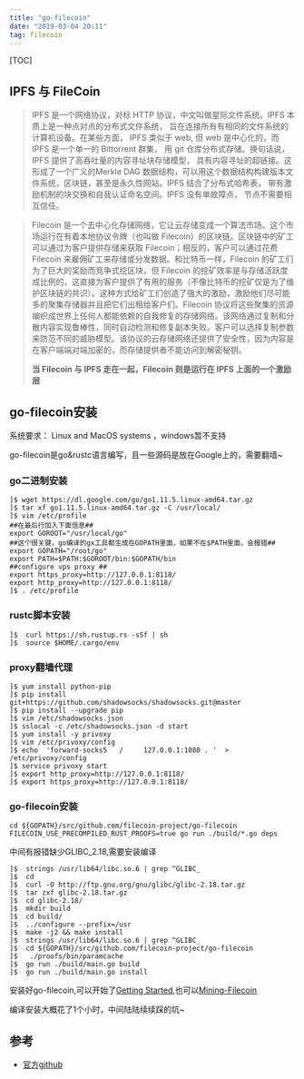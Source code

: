 ```yaml
---
title: "go-filecoin"
date: "2019-03-04 20:11"
tag: filecoin
---
```


[TOC]

## IPFS 与 FileCoin

> IPFS 是一个网络协议，对标 HTTP 协议，中文叫做星际文件系统。IPFS 本质上是一种点对点的分布式文件系统， 旨在连接所有有相同的文件系统的计算机设备。在某些方面， IPFS 类似于 web, 但 web 是中心化的，而 IPFS 是一个单一的 Bittorrent 群集， 用 git 仓库分布式存储。换句话说， IPFS 提供了高吞吐量的内容寻址块存储模型， 具有内容寻址的超链接。这形成了一个广义的Merkle DAG 数据结构，可以用这个数据结构构建版本文件系统，区块链，甚至是永久性网站。IPFS 结合了分布式哈希表， 带有激励机制的块交换和自我认证命名空间。IPFS 没有单故障点， 节点不需要相互信任。

> Filecoin 是一个去中心化存储网络，它让云存储变成一个算法市场。这个市场运行在有着本地协议令牌（也叫做 Filecoin）的区块链。区块链中的矿工可以通过为客户提供存储来获取 Filecoin；相反的，客户可以通过花费 Filecoin 来雇佣矿工来存储或分发数据。和比特币一样，Filecoin 的矿工们为了巨大的奖励而竞争式挖区块，但 Filecoin 的挖矿效率是与存储活跃度成比例的，这直接为客户提供了有用的服务（不像比特币的挖矿仅是为了维护区块链的共识）。这种方式给矿工们创造了强大的激励，激励他们尽可能多的聚集存储器并且把它们出租给客户们。Filecoin 协议将这些聚集的资源编织成世界上任何人都能依赖的自我修复的存储网络。该网络通过复制和分散内容实现鲁棒性，同时自动检测和修复副本失败。客户可以选择复制参数来防范不同的威胁模型。该协议的云存储网络还提供了安全性，因为内容是在客户端端对端加密的，而存储提供者不能访问到解密秘钥。
>
> **当 Filecoin 与 IPFS 走在一起，Filecoin 则是运行在 IPFS 上面的一个激励层**

## go-filecoin安装

系统要求：  Linux and MacOS systems ，windows暂不支持

go-filecoin是go&rustc语言编写，且一些源码是放在Google上的，需要翻墙~

### go二进制安装

```
]$ wget https://dl.google.com/go/go1.11.5.linux-amd64.tar.gz
]$ tar xf go1.11.5.linux-amd64.tar.gz -C /usr/local/
]$ vim /etc/profile
##在最后行加入下面信息##
export GOROOT="/usr/local/go"
##这个很关键，go编译的gx工具都生成在GOPATH里面，如果不在$PATH里面，会报错##
export GOPATH="/root/go"
export PATH=$PATH:$GOROOT/bin:$GOPATH/bin
##configure vps proxy ##
export https_proxy=http://127.0.0.1:8118/
export http_proxy=http://127.0.0.1:8118/
]$ . /etc/profile
```

### rustc脚本安装

```
]$  curl https://sh.rustup.rs -sSf | sh
]$  source $HOME/.cargo/env
```

### proxy翻墙代理

```
]$ yum install python-pip
]$ pip install  git+https://github.com/shadowsocks/shadowsocks.git@master
]$ pip install --upgrade pip
]$ vim /etc/shadowsocks.json
]$ sslocal -c /etc/shadowsocks.json -d start 
]$ yum install -y privoxy
]$ vim /etc/privoxy/config 
]$ echo  'forward-socks5   /     127.0.0.1:1080 . '  > /etc/privoxy/config
]$ service privoxy start
]$ export http_proxy=http://127.0.0.1:8118/
]$ export https_proxy=http://127.0.0.1:8118/
```

### go-filecoin安装

```
cd ${GOPATH}/src/github.com/filecoin-project/go-filecoin
FILECOIN_USE_PRECOMPILED_RUST_PROOFS=true go run ./build/*.go deps
```

中间有报错缺少GLIBC_2.18,需要安装编译

```
]$  strings /usr/lib64/libc.so.6 | grep ^GLIBC_
]$  cd 
]$  curl -O http://ftp.gnu.org/gnu/glibc/glibc-2.18.tar.gz
]$  tar zxf glibc-2.18.tar.gz
]$  cd glibc-2.18/
]$  mkdir build
]$  cd build/
]$  ../configure --prefix=/usr
]$  make -j2 && make install 
]$  strings /usr/lib64/libc.so.6 | grep ^GLIBC_
]$  cd ${GOPATH}/src/github.com/filecoin-project/go-filecoin
]$   ./proofs/bin/paramcache
]$  go run ./build/main.go build
]$  go run ./build/main.go install 
```

安装好go-filecoin,可以开始了[Getting Started](https://github.com/filecoin-project/go-filecoin/wiki/Getting-Started),也可以[Mining-Filecoin](https://github.com/filecoin-project/go-filecoin/wiki/Mining-Filecoin)

编译安装大概花了1个小时，中间陆陆续续踩的坑~

## 参考

- [官方github](https://github.com/filecoin-project/go-filecoin/README.md)

